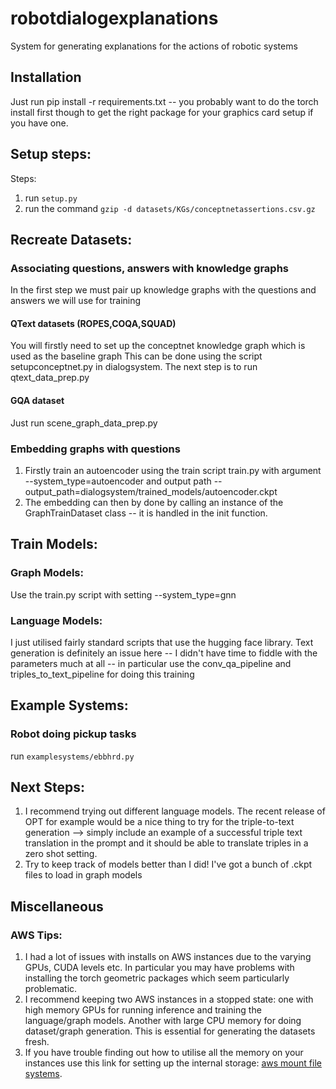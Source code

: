 # robotdialogexplanations
System for generating explanations for the actions of robotic systems

## Installation
Just run pip install -r requirements.txt -- you probably want to do the torch install first though to get the right package for your graphics card setup if you have one.

## Setup steps:
Steps:
1. run `setup.py`
2. run the command `gzip -d datasets/KGs/conceptnetassertions.csv.gz`

## Recreate Datasets:
### Associating questions, answers with knowledge graphs
In the first step we must pair up knowledge graphs with the questions and answers we will use for training
#### QText datasets (ROPES,COQA,SQUAD)
You will firstly need to set up the conceptnet knowledge graph which is used as the baseline graph
This can be done using the script setupconceptnet.py in dialogsystem.
The next step is to run qtext_data_prep.py
#### GQA dataset
Just run scene_graph_data_prep.py
### Embedding graphs with questions
1. Firstly train an autoencoder using the train script train.py with argument --system_type=autoencoder and output path --output_path=dialogsystem/trained_models/autoencoder.ckpt
1. The embedding can then by done by calling an instance of the GraphTrainDataset class -- it is handled in the init function.
## Train Models:
### Graph Models:
Use the train.py script with setting --system_type=gnn
### Language Models:
I just utilised fairly standard scripts that use the hugging face library. Text generation is definitely an issue here -- I didn't have time to fiddle with the parameters much at all
-- in particular use the conv_qa_pipeline and triples_to_text_pipeline for doing this training
## Example Systems:
### Robot doing pickup tasks
run `examplesystems/ebbhrd.py`

## Next Steps:
1. I recommend trying out different language models. The recent release of OPT for example would be a nice thing to try for the triple-to-text generation --> simply include an example of a successful triple text translation in the prompt and it should be able to translate triples in a zero shot setting.
2. Try to keep track of models better than I did! I've got a bunch of .ckpt files to load in graph models
## Miscellaneous
### AWS Tips:
1. I had a lot of issues with installs on AWS instances due to the varying GPUs, CUDA levels etc. In particular you may have problems with installing the torch geometric packages which seem particularly problematic.
2. I recommend keeping two AWS instances in a stopped state: one with high memory GPUs for running inference and training the language/graph models. Another with large CPU memory for doing dataset/graph generation. This is essential for generating the datasets fresh. 
3. If you have trouble finding out how to utilise all the memory on your instances 
use this link for setting up the internal storage: [aws mount file systems](https://docs.aws.amazon.com/AWSEC2/latest/UserGuide/ebs-using-volumes.html).

